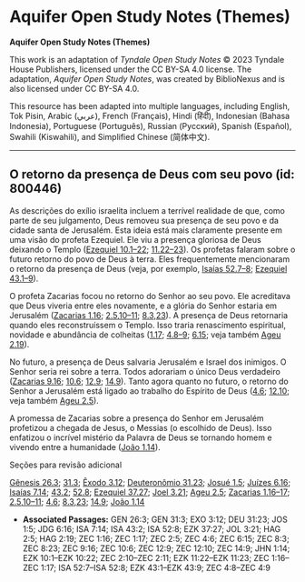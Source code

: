 # Aquifer Open Study Notes (Themes)

**Aquifer Open Study Notes (Themes)**

This work is an adaptation of *Tyndale Open Study Notes* © 2023 Tyndale House Publishers, licensed under the CC BY\-SA 4\.0 license. The adaptation, *Aquifer Open Study Notes*, was created by BiblioNexus and is also licensed under CC BY\-SA 4\.0\.

This resource has been adapted into multiple languages, including English, Tok Pisin, Arabic (عربي), French (Français), Hindi (हिंदी), Indonesian (Bahasa Indonesia), Portuguese (Português), Russian (Русский), Spanish (Español), Swahili (Kiswahili), and Simplified Chinese (简体中文).



--------------------------------

## O retorno da presença de Deus com seu povo (id: 800446)

As descrições do exílio israelita incluem a terrível realidade de que, como parte de seu julgamento, Deus removeu sua presença de seu povo e da cidade santa de Jerusalém. Esta ideia está mais claramente presente em uma visão do profeta Ezequiel. Ele viu a presença gloriosa de Deus deixando o Templo ([Ezequiel 10\.1–22](https://ref.ly/Ezek10:1-Ezek10:22); [11\.22–23](https://ref.ly/Ezek11:22-Ezek11:23)). Os profetas falaram sobre o futuro retorno do povo de Deus à terra. Eles frequentemente mencionaram o retorno da presença de Deus (veja, por exemplo, [Isaías 52\.7–8](https://ref.ly/Isa52:7-Isa52:8); [Ezequiel 43\.1–9](https://ref.ly/Ezek43:1-Ezek43:9)).

O profeta Zacarias focou no retorno do Senhor ao seu povo. Ele acreditava que Deus viveria entre eles novamente, e a glória do Senhor estaria em Jerusalém ([Zacarias 1\.16](https://ref.ly/Zech1:16); [2\.5](https://ref.ly/Zech2:5),[10–11](https://ref.ly/Zech2:10-Zech2:11); [8\.3](https://ref.ly/Zech8:3),[23](https://ref.ly/Zech8:23)). A presença de Deus retornaria quando eles reconstruíssem o Templo. Isso traria renascimento espiritual, novidade e abundância de colheitas ([1\.17](https://ref.ly/Zech1:17); [4\.8–9](https://ref.ly/Zech4:8-Zech4:9); [6\.15](https://ref.ly/Zech6:15); veja também [Ageu 2\.19](https://ref.ly/Hag2:19)).

No futuro, a presença de Deus salvaria Jerusalém e Israel dos inimigos. O Senhor seria rei sobre a terra. Todos adorariam o único Deus verdadeiro ([Zacarias 9\.16](https://ref.ly/Zech9:16); [10\.6](https://ref.ly/Zech10:6); [12\.9](https://ref.ly/Zech12:9); [14\.9](https://ref.ly/Zech14:9)). Tanto agora quanto no futuro, o retorno do Senhor a Jerusalém está ligado ao trabalho do Espírito de Deus ([4\.6](https://ref.ly/Zech4:6); [12\.10](https://ref.ly/Zech12:10); veja também [Ageu 2\.5](https://ref.ly/Hag2:5)).

A promessa de Zacarias sobre a presença do Senhor em Jerusalém profetizou a chegada de Jesus, o Messias (o escolhido de Deus). Isso enfatizou o incrível mistério da Palavra de Deus se tornando homem e vivendo entre a humanidade ([João 1\.14](https://ref.ly/John1:14)).

Seções para revisão adicional

[Gênesis 26\.3](https://ref.ly/Gen26:3); [31\.3](https://ref.ly/Gen31:3); [Êxodo 3\.12](https://ref.ly/Exod3:12); [Deuteronômio 31\.23](https://ref.ly/Deut31:23); [Josué 1\.5](https://ref.ly/Josh1:5); [Juízes 6\.16](https://ref.ly/Judg6:16); [Isaías 7\.14](https://ref.ly/Isa7:14); [43\.2](https://ref.ly/Isa43:2); [52\.8](https://ref.ly/Isa52:8); [Ezequiel 37\.27](https://ref.ly/Ezek37:27); [Joel 3\.21](https://ref.ly/Joel3:21); [Ageu 2\.5](https://ref.ly/Hag2:5); [Zacarias 1\.16–17](https://ref.ly/Zech1:16-Zech1:17); [2\.5](https://ref.ly/Zech2:5),[10–11](https://ref.ly/Zech2:10-Zech2:11); [4\.6](https://ref.ly/Zech4:6); [8\.3](https://ref.ly/Zech8:3),[23](https://ref.ly/Zech8:23); [14\.9](https://ref.ly/Zech14:9); [João 1\.14](https://ref.ly/John1:14)

* **Associated Passages:** GEN 26:3; GEN 31:3; EXO 3:12; DEU 31:23; JOS 1:5; JDG 6:16; ISA 7:14; ISA 43:2; ISA 52:8; EZK 37:27; JOL 3:21; HAG 2:5; HAG 2:19; ZEC 1:16; ZEC 1:17; ZEC 2:5; ZEC 4:6; ZEC 6:15; ZEC 8:3; ZEC 8:23; ZEC 9:16; ZEC 10:6; ZEC 12:9; ZEC 12:10; ZEC 14:9; JHN 1:14; EZK 10:1–EZK 10:22; ZEC 2:10–ZEC 2:11; EZK 11:22–EZK 11:23; ZEC 1:16–ZEC 1:17; ISA 52:7–ISA 52:8; EZK 43:1–EZK 43:9; ZEC 4:8–ZEC 4:9

